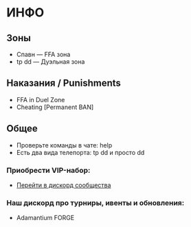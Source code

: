 # ИНФО

## Зоны
- Спавн — FFA зона
- tp dd — Дуэльная зона

## Наказания / Punishments
- FFA in Duel Zone
- Cheating [Permanent BAN]

## Общее
- Проверьте команды в чате: help
- Есть два вида телепорта: tp dd и просто dd

### Приобрести VIP-набор: 
- [Перейти в дискорд сообщества](https://discord.gg/aforge)

### Наш дискорд про турниры, ивенты и обновления:
- Adamantium FORGE

